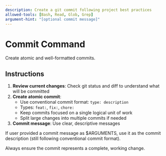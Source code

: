 ```yaml
---
description: Create a git commit following project best practices
allowed-tools: [Bash, Read, Glob, Grep]
argument-hint: "[optional commit message]"
---
```


# Commit Command

Create atomic and well-formatted commits.

## Instructions

1. **Review current changes**: Check git status and diff to understand what will be committed
1. **Create atomic commit**: 
   - Use conventional commit format: `type: description`
   - Types: `feat:`, `fix:`, `chore:`
   - Keep commits focused on a single logical unit of work
   - Split large changes into multiple commits if needed
1. **Commit message**: Use clear, descriptive messages

If user provided a commit message as $ARGUMENTS, use it as the commit description (still following conventional commit format).

Always ensure the commit represents a complete, working change.
